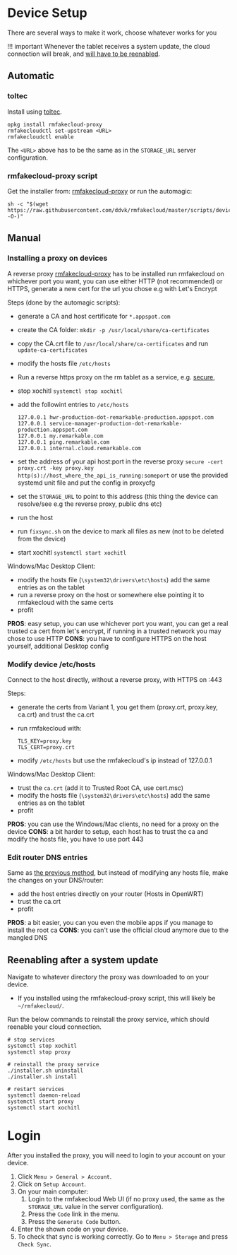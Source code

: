 # Device Setup

There are several ways to make it work, choose whatever works for you

!!! important
    Whenever the tablet receives a system update, the cloud
    connection will break, and [will have to be
    reenabled](#reenabling-after-a-system-update).

## Automatic

### toltec

Install using [toltec](https://toltec-dev.org/).

```commandline
opkg install rmfakecloud-proxy
rmfakecloudctl set-upstream <URL>
rmfakecloudctl enable
```

The `<URL>` above has to be the same as in the `STORAGE_URL` server configuration.

### rmfakecloud-proxy script

Get the installer from: [rmfakecloud-proxy](https://github.com/ddvk/rmfakecloud-proxy/releases)
or run the automagic:

```commandline
sh -c "$(wget https://raw.githubusercontent.com/ddvk/rmfakecloud/master/scripts/device/automagic.sh -O-)"
```

## Manual

### Installing a proxy on devices

A reverse proxy [rmfakecloud-proxy](https://github.com/ddvk/rmfakecloud-proxy/releases) has to be installed
run rmfakecloud on whichever port you want, you can use either HTTP (not recommended) or HTTPS, generate a new cert for the url you chose e.g with Let's Encrypt

Steps (done by the automagic scripts):

- generate a CA and host certificate for `*.appspot.com`
- create the CA folder: `mkdir -p /usr/local/share/ca-certificates`
- copy the CA.crt file to `/usr/local/share/ca-certificates` and run `update-ca-certificates`
- modify the hosts file `/etc/hosts`
- Run a reverse https proxy on the rm tablet as a service, e.g. [secure](https://github.com/yi-jiayu/secure),
- stop xochitl `systemctl stop xochitl`
- add the followint entries to `/etc/hosts`

    ```
    127.0.0.1 hwr-production-dot-remarkable-production.appspot.com
    127.0.0.1 service-manager-production-dot-remarkable-production.appspot.com
    127.0.0.1 my.remarkable.com
    127.0.0.1 ping.remarkable.com
    127.0.0.1 internal.cloud.remarkable.com
    ```

- set the address of your api host:port in the reverse proxy
    `secure -cert proxy.crt -key proxy.key http(s)://host_where_the_api_is_running:someport`
    or use the provided systemd unit file and put the config in proxycfg
- set the `STORAGE_URL` to point to this address (this thing the device can resolve/see e.g the reverse proxy, public dns etc)
- run the host
- run `fixsync.sh` on the device to mark all files as new (not to be deleted from the device)
- start xochitl `systemctl start xochitl`

Windows/Mac Desktop Client:

- modify the hosts file (`\system32\drivers\etc\hosts`) add the same entries as on the tablet
- run a reverse proxy on the host or somewhere else pointing it to rmfakecloud with the same certs
- profit

**PROS**: easy setup, you can use whichever port you want, you can get a real trusted ca cert from let's encrypt, if running in a trusted network you may chose to use HTTP
**CONS**: you have to configure HTTPS on the host yourself, additional Desktop config

### Modify device /etc/hosts

Connect to the host directly, without a reverse proxy, with HTTPS on :443

Steps:

- generate the certs from Variant 1, you get them (proxy.crt, proxy.key, ca.crt) and trust the ca.crt
- run rmfakecloud with:

    ```
    TLS_KEY=proxy.key
    TLS_CERT=proxy.crt
    ```

- modify `/etc/hosts` but use the rmfakecloud's ip instead of 127.0.0.1

Windows/Mac Desktop Client:

- trust the `ca.crt`  (add it to Trusted Root CA, use cert.msc)
- modify the hosts file (`\system32\drivers\etc\hosts`) add the same entries as on the tablet
- profit

**PROS**: you can use the Windows/Mac clients, no need for a proxy on the device
**CONS**: a bit harder to setup, each host has to trust the ca and modify the hosts file, you have to use port 443

### Edit router DNS entries

Same as [the previous method](#modify-/etc/hosts), but instead of modifying any hosts file, make the changes on your DNS/router:

- add the host entries directly on your router (Hosts in OpenWRT)
- trust the ca.crt
- profit

**PROS**: a bit easier, you can you even the mobile apps if you manage to install the root ca
**CONS**: you can't use the official cloud anymore due to the mangled DNS

## Reenabling after a system update

Navigate to whatever directory the proxy was downloaded to on your device.

- If you installed using the rmfakecloud-proxy script, this will likely be
  `~/rmfakecloud/`.

Run the below commands to reinstall the proxy service, which should reenable
your cloud connection.

```
# stop services
systemctl stop xochitl
systemctl stop proxy

# reinstall the proxy service
./installer.sh uninstall
./installer.sh install

# restart services
systemctl daemon-reload
systemctl start proxy
systemctl start xochitl
```

# Login

After you installed the proxy, you will need to login to your account on your device.

1. Click `Menu > General > Account`.
2. Click on `Setup Account`.
3. On your main computer:
    1. Login to the rmfakecloud Web UI (if no proxy used, the same as the `STORAGE_URL` value in the server configuration).
    2. Press the `Code` link in the menu.
    3. Press the `Generate Code` button.
4. Enter the shown code on your device.
5. To check that sync is working correctly. Go to `Menu > Storage` and press `Check Sync`.
